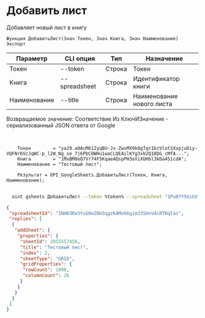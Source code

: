 ﻿---
sidebar_position: 1
---

# Добавить лист
 Добавляет новый лист в книгу



`Функция ДобавитьЛист(Знач Токен, Знач Книга, Знач Наименование) Экспорт`

  | Параметр | CLI опция | Тип | Назначение |
  |-|-|-|-|
  | Токен | --token | Строка | Токен |
  | Книга | --spreadsheet | Строка | Идентификатор книги |
  | Наименование | --title | Строка | Наименование нового листа |

  
  Возвращаемое значение:   Соответствие Из КлючИЗначение - сериализованный JSON ответа от Google

<br/>




```bsl title="Пример кода"
    Токен        = "ya29.a0AcM612yqBU-Js-ZwvMX9kOgTqr1bzVlotSXxpjuDiy-VQFNrbVcJqWC-p_l2W_Ng_se_7j6PbCOWHu1waCLQEAilKYg3xb2Q18DG_cMfA...";
    Книга        = "1MxBM0eQ7Vr74F5KqaeAQspPH3oViXUHbl3kDa451cdA";
    Наименование = "Тестовый лист";

    Результат = OPI_GoogleSheets.ДобавитьЛист(Токен, Книга, Наименование);
```



```sh title="Пример команды CLI"
    
  oint gsheets ДобавитьЛист --token %token% --spreadsheet "1Pu07Y5UiGVfW4fqfP7tcSQtdSX_2wdm2Ih23zlxJJwc" --title "Тестовый лист"

```

```json title="Результат"
{
 "spreadsheetId": "1NH03Re5tvG0eZ8H3qgzKAMok6gim33SHvV4cRTHqlac",
 "replies": [
  {
   "addSheet": {
    "properties": {
     "sheetId": 2055557456,
     "title": "Тестовый лист",
     "index": 2,
     "sheetType": "GRID",
     "gridProperties": {
      "rowCount": 1000,
      "columnCount": 26
     }
    }
   }
  }
 ]
}
```
